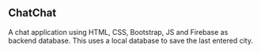 ## ChatChat

A chat application using HTML, CSS, Bootstrap, JS and Firebase as backend database. This uses a local database to save the last entered city.
